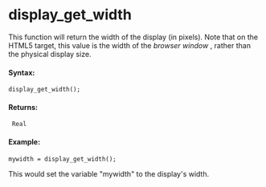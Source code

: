 # display_get_width

This function will return the width of the display (in pixels). Note
that on the HTML5 target, this value is the width of the *browser
window* , rather than the physical display size.

#### Syntax:

``` gml
display_get_width();
```

#### Returns:

``` gml
 Real
```

#### Example:

``` gml
mywidth = display_get_width();
```

This would set the variable "mywidth" to the display's width.
